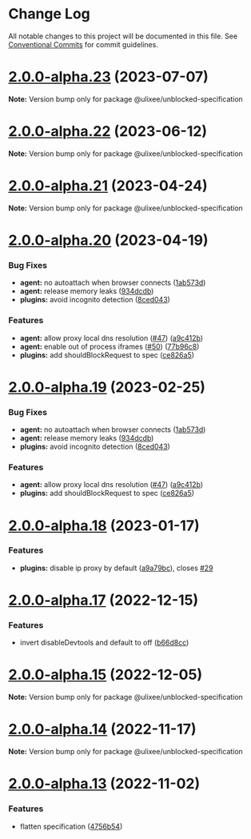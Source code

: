 # Change Log

All notable changes to this project will be documented in this file.
See [Conventional Commits](https://conventionalcommits.org) for commit guidelines.

# [2.0.0-alpha.23](https://github.com/ulixee/unblocked/compare/v2.0.0-alpha.22...v2.0.0-alpha.23) (2023-07-07)

**Note:** Version bump only for package @ulixee/unblocked-specification





# [2.0.0-alpha.22](https://github.com/ulixee/unblocked/compare/v2.0.0-alpha.21...v2.0.0-alpha.22) (2023-06-12)

**Note:** Version bump only for package @ulixee/unblocked-specification





# [2.0.0-alpha.21](https://github.com/ulixee/unblocked/compare/v2.0.0-alpha.20...v2.0.0-alpha.21) (2023-04-24)

**Note:** Version bump only for package @ulixee/unblocked-specification





# [2.0.0-alpha.20](https://github.com/ulixee/unblocked/compare/v2.0.0-alpha.18...v2.0.0-alpha.20) (2023-04-19)


### Bug Fixes

* **agent:** no autoattach when browser connects ([1ab573d](https://github.com/ulixee/unblocked/commit/1ab573df817226afdbd9f0b31c732ef171068604))
* **agent:** release memory leaks ([934dcdb](https://github.com/ulixee/unblocked/commit/934dcdba48bb0524f47e7ff60aca2fb4afdbd77a))
* **plugins:** avoid incognito detection ([8ced043](https://github.com/ulixee/unblocked/commit/8ced043473f44dd82961a7f96db9def797624e71))


### Features

* **agent:** allow proxy local dns resolution ([#47](https://github.com/ulixee/unblocked/issues/47)) ([a9c412b](https://github.com/ulixee/unblocked/commit/a9c412b77bfc85d7d8634ade1ca647a40b3cc939))
* **agent:** enable out of process iframes ([#50](https://github.com/ulixee/unblocked/issues/50)) ([77b96c8](https://github.com/ulixee/unblocked/commit/77b96c8ae37e7de36a9b38c6d76a1498d34dee81))
* **plugins:** add shouldBlockRequest to spec ([ce826a5](https://github.com/ulixee/unblocked/commit/ce826a53133b2009c9572376d3507a0f17562513))





# [2.0.0-alpha.19](https://github.com/ulixee/unblocked/compare/v2.0.0-alpha.18...v2.0.0-alpha.19) (2023-02-25)


### Bug Fixes

* **agent:** no autoattach when browser connects ([1ab573d](https://github.com/ulixee/unblocked/commit/1ab573df817226afdbd9f0b31c732ef171068604))
* **agent:** release memory leaks ([934dcdb](https://github.com/ulixee/unblocked/commit/934dcdba48bb0524f47e7ff60aca2fb4afdbd77a))
* **plugins:** avoid incognito detection ([8ced043](https://github.com/ulixee/unblocked/commit/8ced043473f44dd82961a7f96db9def797624e71))


### Features

* **agent:** allow proxy local dns resolution ([#47](https://github.com/ulixee/unblocked/issues/47)) ([a9c412b](https://github.com/ulixee/unblocked/commit/a9c412b77bfc85d7d8634ade1ca647a40b3cc939))
* **plugins:** add shouldBlockRequest to spec ([ce826a5](https://github.com/ulixee/unblocked/commit/ce826a53133b2009c9572376d3507a0f17562513))





# [2.0.0-alpha.18](https://github.com/ulixee/unblocked/compare/v2.0.0-alpha.17...v2.0.0-alpha.18) (2023-01-17)


### Features

* **plugins:** disable ip proxy by default ([a9a79bc](https://github.com/ulixee/unblocked/commit/a9a79bcc56bba9c107a8f380298e38a28a90af1e)), closes [#29](https://github.com/ulixee/unblocked/issues/29)





# [2.0.0-alpha.17](https://github.com/ulixee/unblocked/compare/v2.0.0-alpha.15...v2.0.0-alpha.17) (2022-12-15)


### Features

* invert disableDevtools and default to off ([b66d8cc](https://github.com/ulixee/unblocked/commit/b66d8cc13d716acc99014ffcb818650ebc2624a2))





# [2.0.0-alpha.15](https://github.com/ulixee/unblocked/compare/v2.0.0-alpha.14...v2.0.0-alpha.15) (2022-12-05)

**Note:** Version bump only for package @ulixee/unblocked-specification





# [2.0.0-alpha.14](https://github.com/ulixee/unblocked/compare/v2.0.0-alpha.13...v2.0.0-alpha.14) (2022-11-17)

**Note:** Version bump only for package @ulixee/unblocked-specification





# [2.0.0-alpha.13](https://github.com/ulixee/unblocked/compare/v2.0.0-alpha.12...v2.0.0-alpha.13) (2022-11-02)


### Features

* flatten specification ([4756b54](https://github.com/ulixee/unblocked/commit/4756b546f081373dc66869dab543e306caad32a6))
